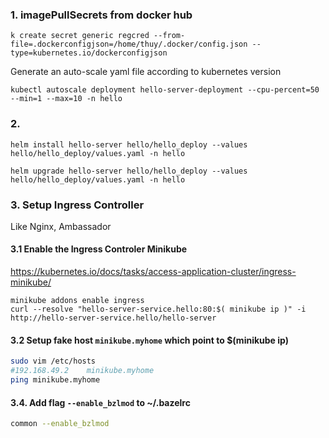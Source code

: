 ### 1.  imagePullSecrets from docker hub
```shell
k create secret generic regcred --from-file=.dockerconfigjson=/home/thuy/.docker/config.json --type=kubernetes.io/dockerconfigjson
```
Generate an auto-scale yaml file according to kubernetes version 
```shell
kubectl autoscale deployment hello-server-deployment --cpu-percent=50 --min=1 --max=10 -n hello
```
### 2.
```shell
helm install hello-server hello/hello_deploy --values hello/hello_deploy/values.yaml -n hello
```

```shell
helm upgrade hello-server hello/hello_deploy --values hello/hello_deploy/values.yaml -n hello
```

### 3. Setup Ingress Controller
Like Nginx, Ambassador

#### 3.1 Enable the Ingress Controler Minikube
https://kubernetes.io/docs/tasks/access-application-cluster/ingress-minikube/
```
minikube addons enable ingress
curl --resolve "hello-server-service.hello:80:$( minikube ip )" -i http://hello-server-service.hello/hello-server
```
#### 3.2 Setup fake host `minikube.myhome` which point to $(minikube ip)
```sh
sudo vim /etc/hosts
#192.168.49.2    minikube.myhome
ping minikube.myhome
```

#### 3.4. Add flag `--enable_bzlmod` to ~/.bazelrc
```sh
common --enable_bzlmod
```